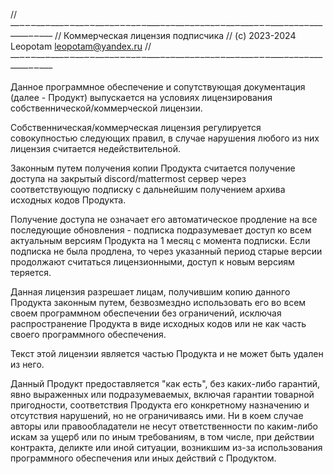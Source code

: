 // ––‒‒‒––‒–––‒‒––‒‒––‒–‒‒‒–‒‒–––‒–‒––‒–‒–‒–‒‒––‒–––‒‒‒–––‒–‒–‒–––––––‒‒–––
// Коммерческая лицензия подписчика
// (c) 2023-2024 Leopotam <leopotam@yandex.ru>
// ––‒‒‒––‒–––‒‒––‒‒––‒–‒‒‒–‒‒–––‒–‒––‒–‒–‒–‒‒––‒–––‒‒‒–––‒–‒–‒–––––––‒‒–––

Данное программное обеспечение и сопутствующая документация (далее - Продукт)
выпускается на условиях лицензирования собственнической/коммерческой лицензии.

Cобственническая/коммерческая лицензия регулируется совокупностью следующих
правил, в случае нарушения любого из них лицензия считается недействительной.

Законным путем получения копии Продукта считается получение доступа на закрытый
discord/mattermost сервер через соответствующую подписку с дальнейшим
получением архива исходных кодов Продукта.

Получение доступа не означает его автоматическое продление на все последующие
обновления - подписка подразумевает доступ ко всем актуальным версиям
Продукта на 1 месяц с момента подписки. Если подписка не была продлена, то
через указанный период старые версии продолжают считаться лицензионными, доступ
к новым версиям теряется.

Данная лицензия разрешает лицам, получившим копию данного Продукта законным
путем, безвозмездно использовать его во всем своем программном обеспечении
без ограничений, исключая распространение Продукта в виде исходных кодов или
не как часть своего программного обеспечения.

Текст этой лицензии является частью Продукта и не может быть удален из него.

Данный Продукт предоставляется "как есть", без каких-либо гарантий, явно
выраженных или подразумеваемых, включая гарантии товарной пригодности,
соответствия Продукта его конкретному назначению и отсутствия нарушений, но
не ограничиваясь ими. Ни в коем случае авторы или правообладатели не несут
ответственности по каким-либо искам за ущерб или по иным требованиям,
в том числе, при действии контракта, деликте или иной ситуации, возникшим
из-за использования программного обеспечения или иных действий с Продуктом.
